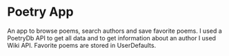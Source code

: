 
# Poetry App 

An app to browse poems, search authors and save favorite poems. I used a PoetryDb API to get all data and to get information about an author I used Wiki API. Favorite poems are stored in UserDefaults.
